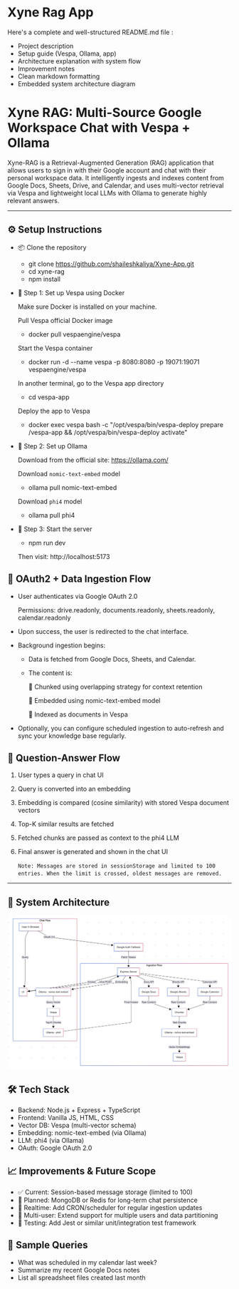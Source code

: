 
# Xyne Rag App

Here's a complete and well-structured README.md file : 

- Project description
- Setup guide (Vespa, Ollama, app)
- Architecture explanation with system flow
- Improvement notes
- Clean markdown formatting
- Embedded system architecture diagram


# Xyne RAG: Multi-Source Google Workspace Chat with Vespa + Ollama

Xyne-RAG is a Retrieval-Augmented Generation (RAG) application that allows users to sign in with their Google account and chat with their personal workspace data. It intelligently ingests and indexes content from Google Docs, Sheets, Drive, and Calendar, and uses multi-vector retrieval via Vespa and lightweight local LLMs with Ollama to generate highly relevant answers.

--------

## ⚙️ Setup Instructions

- 📦 Clone the repository

    - git clone https://github.com/shaileshkaliya/Xyne-App.git
    - cd xyne-rag
    - npm install

- 🐋 Step 1: Set up Vespa using Docker

    Make sure Docker is installed on your machine.

    Pull Vespa official Docker image
    
    - docker pull vespaengine/vespa

    Start the Vespa container
    - docker run -d --name vespa -p 8080:8080 -p 19071:19071 vespaengine/vespa

    In another terminal, go to the Vespa app directory
    - cd vespa-app

    Deploy the app to Vespa
    - docker exec vespa bash -c "/opt/vespa/bin/vespa-deploy prepare /vespa-app && /opt/vespa/bin/vespa-deploy activate"


- 🧠 Step 2: Set up Ollama

    Download from the official site: https://ollama.com/ 
    
    Download `nomic-text-embed` model
    - ollama pull nomic-text-embed

    Download `phi4` model
    - ollama pull phi4

- 🚀 Step 3: Start the server
    - npm run dev

    Then visit: http://localhost:5173


## 🔐 OAuth2 + Data Ingestion Flow
-  User authenticates via Google OAuth 2.0
   
    Permissions: drive.readonly, documents.readonly, sheets.readonly, calendar.readonly

-  Upon success, the user is redirected to the chat interface.

-  Background ingestion begins:

    - Data is fetched from Google Docs, Sheets, and Calendar.

    - The content is:

        🔹 Chunked using overlapping strategy for context retention

        🔹 Embedded using nomic-text-embed model

        🔹 Indexed as documents in Vespa

-  Optionally, you can configure scheduled ingestion to auto-refresh and sync your knowledge base regularly.


## 💬 Question-Answer Flow
1. User types a query in chat UI

2. Query is converted into an embedding

3. Embedding is compared (cosine similarity) with stored Vespa document vectors

4. Top-K similar results are fetched

5. Fetched chunks are passed as context to the phi4 LLM

6. Final answer is generated and shown in the chat UI

    `Note: Messages are stored in sessionStorage and limited to 100 entries. When the limit is crossed, oldest messages are removed.`

----

## 🧩 System Architecture
 ![System Architecture](https://raw.githubusercontent.com/shaileshkaliya/Xyne-App/main/System_Architecture_Xyne.png)

## 🛠️ Tech Stack

- Backend: Node.js + Express + TypeScript
- Frontend: Vanilla JS, HTML, CSS
- Vector DB: Vespa (multi-vector schema)
- Embedding: nomic-text-embed (via Ollama)
- LLM: phi4 (via Ollama)
- OAuth: Google OAuth 2.0


## 📈 Improvements & Future Scope

- ✅ Current: Session-based message storage (limited to 100)
- 🔄 Planned: MongoDB or Redis for long-term chat persistence
- 🔄 Realtime: Add CRON/scheduler for regular ingestion updates
- 🔄 Multi-user: Extend support for multiple users and data partitioning
- 🧪 Testing: Add Jest or similar unit/integration test framework


## 🧪 Sample Queries

- What was scheduled in my calendar last week?
- Summarize my recent Google Docs notes
- List all spreadsheet files created last month
